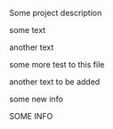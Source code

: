 Some project description

some text

another text

some more test to this file

another text to be added

some new info

SOME INFO
